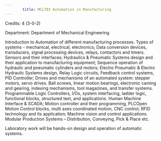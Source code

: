 ```yaml
---
        title: MCL783 Automation in Manufacturing
---
```

Credits: 4 (3-0-2)

Department: Department of Mechanical Engineering

Introduction to Automation of different manufacturing processes. Types of systems - mechanical, electrical, electronics; Data conversion devices, transducers, signal processing devices, relays, contactors and timers. Sensors and their interfaces; Hydraulics & Pneumatic Systems design and their application to manufacturing equipment; Sequence operation of hydraulic and pneumatic cylinders and motors; Electro Pneumatic & Electro Hydraulic Systems design, Relay Logic circuits, Feedback control systems, PID Controller; Drives and mechanisms of an automated system: stepper motors, servo drives. Ball screws, linear motion bearings, electronic caming and gearing, indexing mechanisms, tool magazines, and transfer systems. Programmable Logic Controllers, I/Os, system interfacing, ladder logic, functional blocks, structured text, and applications. Human Machine Interface & SCADA; Motion controller and their programming, PLCOpen Motion Control blocks, multi axes coordinated motion, CNC control; RFID technology and its application; Machine vision and control applications. Modular Production Systems – Distribution, Conveying, Pick & Place etc.

Laboratory work will be hands-on design and operation of automatic systems.